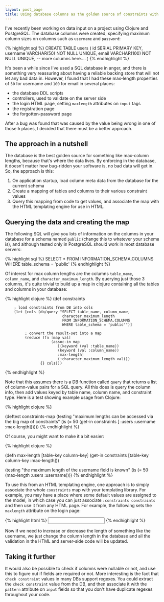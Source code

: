 ```yaml
---
layout: post_page
title: Using database columns as the golden source of constraints with Clojure
---
```


I've recently been working on data input on a project using Clojure and PostgreSQL. The database columns were
created, specifying maximum column sizes on columns such as `username` and `password`:

{% highlight sql %}
    CREATE TABLE users
    (
      id         SERIAL PRIMARY KEY,
      username   VARCHAR(50)  NOT NULL UNIQUE,
      email      VARCHAR(100) NOT NULL UNIQUE,
      -- more columns here....
    )
{% endhighlight %}

It's been a while since I've used a SQL database in anger, and there is something very reassuring about
having a reliable backing store that will not let any bad data in. However, I found
that I had these max-length properties of `50` for username and `100` for email in several places:

* the database DDL scripts
* controllers, used to validate on the server side
* the login HTML page, setting `maxlength` attributes on `input` tags
* the registration page
* the forgotten-password page

After a bug was found that was caused by the value being wrong in one of those 5 places, I decided that there
must be a better approach.

The approach in a nutshell
--------------------------

The database is the best golden source for something like max-column lengths, because that's where the data lives.
By enforcing in the database, it doesn't matter how bug-ridden your software is, no bad data will get in. So, the
approach is this:

1. On application startup, load column meta data from the database for the current schema
2. Create a mapping of tables and columns to their various constraint values
3. Query this mapping from code to get values, and associate the map with the HTML templating engine for use in HTML.

Querying the data and creating the map
--------------------------------------

The following SQL will give you lots of information on the columns in your database for a schema named `public` (change
this to whatever your schema is), and although tested only in PostgreSQL should work in most database servers:

{% highlight sql %}
    SELECT * FROM INFORMATION_SCHEMA.COLUMNS
    WHERE table_schema = 'public'
{% endhighlight %}

Of interest for max column lengths are the columns `table_name`, `column_name`, and `character_maximum_length`. By querying
just those 3 columns, it's quite trivial to build up a map in clojure containing all the tables and columns in your database:

{% highlight clojure %}
    (def constraints

        ; load constraints from DB into cols
        (let [cols (db/query "SELECT table_name, column_name, 
                              character_maximum_length
                              FROM INFORMATION_SCHEMA.COLUMNS
                              WHERE table_schema = 'public'")]
            
             ; convert the result-set into a map
             (reduce (fn [map val]
                         (assoc-in map 
                            [(keyword (val :table_name))
                            (keyword (val :column_name))
                            :max-length]
                            (:character_maximum_length val)))
                    {} cols)))
{% endhighlight %}

Note that this assumes there is a DB function called `query` that returns a list of column-value pairs for a SQL query.
All this does is query the column info, then add values keyed by table name, column name, and constraint type. Here is a
test showing example usage from Clojure:

{% highlight clojure %}

(deftest constraints-map
    (testing "maximum lengths can be accessed via the big map of constraints"
        (is (= 50 (get-in constraints [ :users :username  :max-length])))))
{% endhighlight %}

Of course, you might want to make it a bit easier:

{% highlight clojure %}

(defn max-length [table-key column-key]
    (get-in constraints [table-key column-key :max-length]))
      
(testing "the maximum length of the username field is known"
    (is (= 50 (max-length :users :username))))
{% endhighlight %}  

To use this from an HTML templating engine, one approach is to simply associate the whole `constraints` map with your
templating library. For example, you may have a place where some default values are assigned to the model, in which case
you can just associate `:constraints constraints` and then use it from any HTML page. For example, the following sets
the `maxlength` attribute on the login page:

{% highlight html %}
<input type="text" name="username" 
       maxlength="{% raw %}{{constraints.users.username.max-length}}{% endraw %}">
{% endhighlight %}

Now if we need to increase or decrease the length of something like the username, we just change the column length in
the database and all the validation in the HTML and server-side code will be updated.

Taking it further
-----------------

It would also be possible to check if columns were nullable or not, and use this to figure out if fields are required
or not. More interesting is the fact that `check constraint` values in many DBs support regexes. You could extract the
`check constraint` value from the DB, and then associate it with the `pattern` attribute on `input` fields so that you
don't have duplicate regexes throughout your code.